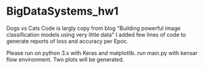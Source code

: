 # BigDataSystems_hw1
Dogs vs Cats 
Code is largly copy from blog "Building powerful image classification models using very little data"
I added few lines of code to generate reports of loss and accuracy per Epoc. 

Please run on python 3.x with Keras and matplotlib. 
run main.py with kensar flow environment. 
Two plots will be generated. 
